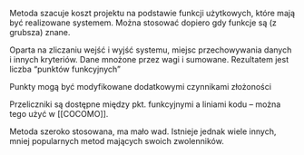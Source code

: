 Metoda szacuje koszt projektu na podstawie funkcji użytkowych, które mają być realizowane systemem. Można stosować dopiero gdy funkcje są (z grubsza) znane.

Oparta na zliczaniu wejść i wyjść systemu, miejsc przechowywania danych i innych kryteriów. Dane mnożone przez wagi i sumowane. Rezultatem jest liczba “punktów funkcyjnych”

Punkty mogą być modyfikowane dodatkowymi czynnikami złożoności

Przeliczniki są dostępne między pkt. funkcyjnymi a liniami kodu – można tego użyć w [[COCOMO]].

Metoda szeroko stosowana, ma mało wad. Istnieje jednak wiele innych, mniej popularnych metod mających swoich zwolenników.